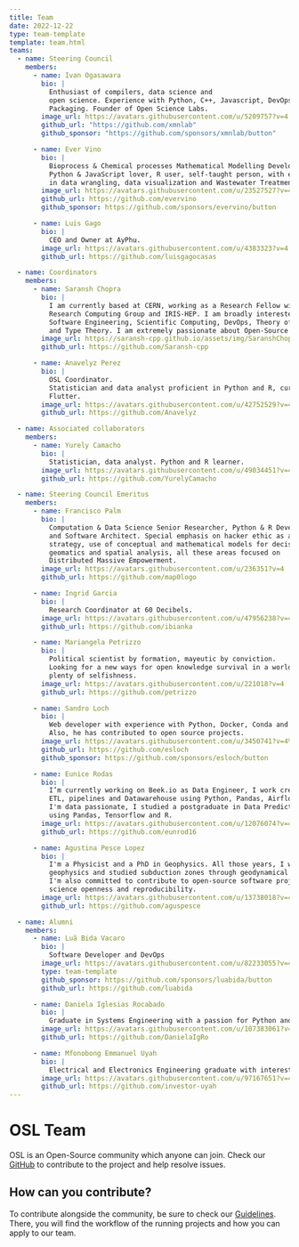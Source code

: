 ```yaml
---
title: Team
date: 2022-12-22
type: team-template
template: team.html
teams:
  - name: Steering Council
    members:
      - name: Ivan Ogasawara
        bio: |
          Enthusiast of compilers, data science and
          open science. Experience with Python, C++, Javascript, DevOps, and
          Packaging. Founder of Open Science Labs.
        image_url: https://avatars.githubusercontent.com/u/5209757?v=4
        github_url: "https://github.com/xmnlab"
        github_sponsor: "https://github.com/sponsors/xmnlab/button"

      - name: Ever Vino
        bio: |
          Bioprocess & Chemical processes Mathematical Modelling Developer,
          Python & JavaScript lover, R user, self-taught person, with experience
          in data wrangling, data visualization and Wastewater Treatment.
        image_url: https://avatars.githubusercontent.com/u/23527527?v=4
        github_url: https://github.com/evervino
        github_sponsor: https://github.com/sponsors/evervino/button

      - name: Luis Gago
        bio: |
          CEO and Owner at AyPhu.
        image_url: https://avatars.githubusercontent.com/u/4383323?v=4
        github_url: https://github.com/luisgagocasas

  - name: Coordinators
    members:
      - name: Saransh Chopra
        bio: |
          I am currently based at CERN, working as a Research Fellow with the Princeton
          Research Computing Group and IRIS-HEP. I am broadly interested in Research
          Software Engineering, Scientific Computing, DevOps, Theory of Computation,
          and Type Theory. I am extremely passionate about Open-Source and Open-Science.
        image_url: https://saransh-cpp.github.io/assets/img/SaranshChopra.jpeg
        github_url: https://github.com/Saransh-cpp

      - name: Anavelyz Perez
        bio: |
          OSL Coordinator.
          Statistician and data analyst proficient in Python and R, currently exploring
          Flutter.
        image_url: https://avatars.githubusercontent.com/u/42752529?v=4
        github_url: https://github.com/Anavelyz

  - name: Associated collaborators
    members:
      - name: Yurely Camacho
        bio: |
          Statistician, data analyst. Python and R learner.
        image_url: https://avatars.githubusercontent.com/u/49034451?v=4
        github_url: https://github.com/YurelyCamacho

  - name: Steering Council Emeritus
    members:
      - name: Francisco Palm
        bio: |
          Computation & Data Science Senior Researcher, Python & R Developer
          and Software Architect. Special emphasis on hacker ethic as a learning
          strategy, use of conceptual and mathematical models for decision-making,
          geomatics and spatial analysis, all these areas focused on
          Distributed Massive Empowerment.
        image_url: https://avatars.githubusercontent.com/u/236351?v=4
        github_url: https://github.com/map0logo

      - name: Ingrid Garcia
        bio: |
          Research Coordinator at 60 Decibels.
        image_url: https://avatars.githubusercontent.com/u/47956238?v=4
        github_url: https://github.com/ibianka

      - name: Mariangela Petrizzo
        bio: |
          Political scientist by formation, mayeutic by conviction.
          Looking for a new ways for open knowledge survival in a world
          plenty of selfishness.
        image_url: https://avatars.githubusercontent.com/u/221018?v=4
        github_url: https://github.com/petrizzo

      - name: Sandro Loch
        bio: |
          Web developer with experience with Python, Docker, Conda and Django;
          Also, he has contributed to open source projects.
        image_url: https://avatars.githubusercontent.com/u/3450741?v=4%22
        github_url: https://github.com/esloch
        github_sponsor: https://github.com/sponsors/esloch/button

      - name: Eunice Rodas
        bio: |
          I’m currently working on Beek.io as Data Engineer, I work create and model,
          ETL, pipelines and Datawarehouse using Python, Pandas, Airflow and GCP.
          I'm data passionate, I studied a postgraduate in Data Predict and Analytics
          using Pandas, Tensorflow and R.
        image_url: https://avatars.githubusercontent.com/u/12076074?v=4
        github_url: https://github.com/eunrod16

      - name: Agustina Pesce Lopez
        bio: |
          I'm a Physicist and a PhD in Geophysics. All those years, I worked in applied
          geophysics and studied subduction zones through geodynamical numerical modeling.
          I'm also committed to contribute to open-source software projects to improve
          science openness and reproducibility.
        image_url: https://avatars.githubusercontent.com/u/13738018?v=4
        github_url: https://github.com/aguspesce

  - name: Alumni
    members:
      - name: Luã Bida Vacaro
        bio: |
          Software Developer and DevOps
        image_url: https://avatars.githubusercontent.com/u/82233055?v=4
        type: team-template
        github_sponsor: https://github.com/sponsors/luabida/button
        github_url: https://github.com/luabida

      - name: Daniela Iglesias Rocabado
        bio: |
          Graduate in Systems Engineering with a passion for Python and Web Development.
        image_url: https://avatars.githubusercontent.com/u/107383061?v=4
        github_url: https://github.com/DanielaIgRo

      - name: Mfonobong Emmanuel Uyah
        bio: |
          Electrical and Electronics Engineering graduate with interest in software development using Python, Django, and JavaScript. Looking to develop and participate in open-source and open-science projects.
        image_url: https://avatars.githubusercontent.com/u/97167651?v=4
        github_url: https://github.com/investor-uyah
---
```


# OSL Team

OSL is an Open-Source community which anyone can join. Check our
[GitHub](https://github.com/OpenScienceLabs/opensciencelabs.github.io) to
contribute to the project and help resolve issues.

## How can you contribute?

To contribute alongside the community, be sure to check our
[Guidelines](/guidelines/). There, you will find the workflow of the running
projects and how you can apply to our team.
